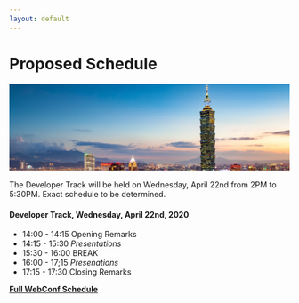 ```yaml
---
layout: default
---
```


# Proposed Schedule

<p>
  <img src="images/skyline.jpg" />
</p>

The Developer Track will be held on Wednesday, April 22nd from 2PM to 5:30PM.  Exact schedule to be determined.

#### Developer Track, Wednesday, April 22nd, 2020

 * 14:00 - 14:15 Opening Remarks
 * 14:15 - 15:30 _Presentations_
 * 15:30 - 16:00 BREAK
 * 16:00 - 17;15 _Presenations_
 * 17:15 - 17:30 Closing Remarks

[**Full WebConf Schedule**](https://www2020.thewebconf.org/schedule)
